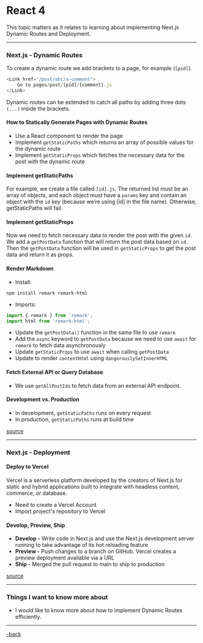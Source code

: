 # React 4

This topic matters as it relates to learning about implementing Next.js Dynamic Routes and Deployment.

---

### Next.js - Dynamic Routes

To create a dynamic route we add brackets to a page, for example (`[pid]`).

```javascript
<Link href="/post/abc/a-comment">
    Go to pages/post/[pid]/[comment].js
</Link>
```
Dynamic routes can be extended to catch all paths by adding three dots `(...)` inside the brackets.

#### How to Statically Generate Pages with Dynamic Routes

* Use a React component to render the page
* Implement `getStaticPaths` which returns an array of possible values for the dynamic route
* Implement `getStaticProps` which fetches the necessary data for the post with the dynamic route

#### Implement getStaticPaths

For example, we create a file called `[id].js`. The returned list must be an array of objects, and each object must have a `params` key and contain an object with the `id` key (because we’re using [id] in the file name). Otherwise, getStaticPaths will fail.

#### Implement getStaticProps

Now we need to fetch necessary data to render the post with the given `id`. We add a `getPostData` function that will return the post data based on `id`. Then the `getPostData` function will be used in `getStaticProps` to get the post data and return it as props.

#### Render Markdown

* Install:

```commandline
npm install remark remark-html
```

* Imports:

```javascript
import { remark } from 'remark';
import html from 'remark-html';
```

* Update the `getPostData()` function in the same file to use `remark`
* Add the `async` keyword to `getPostData` because we need to use `await` for `remark` to fetch data asynchronously
* Update `getStaticProps` to use `await` when calling `getPostData`
* Update to render `contentHtml` using `dangerouslySetInnerHTML`

#### Fetch External API or Query Database

* We use `getAllPostIds` to fetch data from an external API endpoint.

#### Development vs. Production

* In development, `getStaticPaths` runs on every request
* In production, `getStaticPaths` runs at build time

[source](https://nextjs.org/learn/basics/dynamic-routes)

---

### Next.js - Deployment

#### Deploy to Vercel

Vercel is a serverless platform developed by the creators of Next.js for static and hybrid applications built to integrate with headless content, commerce, or database.

* Need to create a Vercel Account
* Import project's repository to Vercel

#### Develop, Preview, Ship

* **Develop -** Write code in Next.js and use the Next.js development server running to take advantage of its hot reloading feature
* **Preview -** Push changes to a branch on GitHub. Vercel creates a preview deployment available via a URL
* **Ship -** Merged the pull request to main to ship to production

[source](https://nextjs.org/learn/basics/deploying-nextjs-app)

---

### Things I want to know more about

- I would like to know more about how to implement Dynamic Routes efficiently.

---

[-back](https://alexriverau.github.io/reading-notes/code401)
